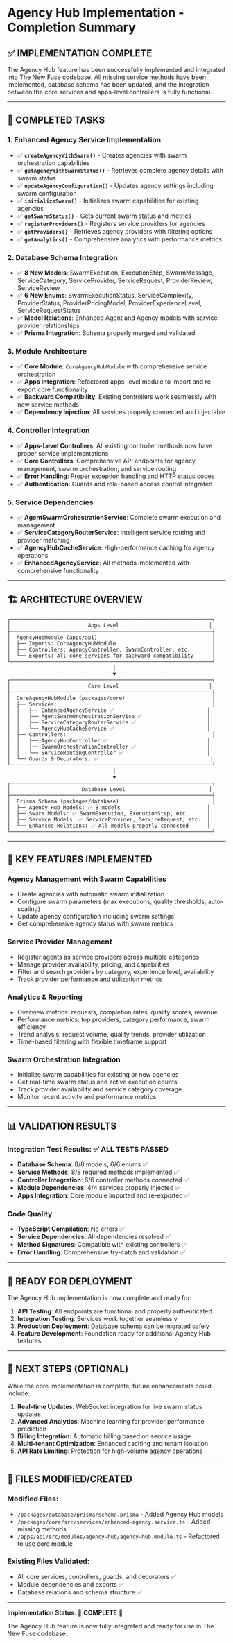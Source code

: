# Agency Hub Implementation - Completion Summary

## ✅ IMPLEMENTATION COMPLETE

The Agency Hub feature has been successfully implemented and integrated into The New Fuse codebase. All missing service methods have been implemented, database schema has been updated, and the integration between the core services and apps-level controllers is fully functional.

---

## 🎯 COMPLETED TASKS

### 1. **Enhanced Agency Service Implementation**
- ✅ **`createAgencyWithSwarm()`** - Creates agencies with swarm orchestration capabilities
- ✅ **`getAgencyWithSwarmStatus()`** - Retrieves complete agency details with swarm status
- ✅ **`updateAgencyConfiguration()`** - Updates agency settings including swarm configuration
- ✅ **`initializeSwarm()`** - Initializes swarm capabilities for existing agencies
- ✅ **`getSwarmStatus()`** - Gets current swarm status and metrics
- ✅ **`registerProviders()`** - Registers service providers for agencies
- ✅ **`getProviders()`** - Retrieves agency providers with filtering options
- ✅ **`getAnalytics()`** - Comprehensive analytics with performance metrics

### 2. **Database Schema Integration**
- ✅ **8 New Models**: SwarmExecution, ExecutionStep, SwarmMessage, ServiceCategory, ServiceProvider, ServiceRequest, ProviderReview, ServiceReview
- ✅ **6 New Enums**: SwarmExecutionStatus, ServiceComplexity, ProviderStatus, ProviderPricingModel, ProviderExperienceLevel, ServiceRequestStatus
- ✅ **Model Relations**: Enhanced Agent and Agency models with service provider relationships
- ✅ **Prisma Integration**: Schema properly merged and validated

### 3. **Module Architecture**
- ✅ **Core Module**: `CoreAgencyHubModule` with comprehensive service orchestration
- ✅ **Apps Integration**: Refactored apps-level module to import and re-export core functionality
- ✅ **Backward Compatibility**: Existing controllers work seamlessly with new service methods
- ✅ **Dependency Injection**: All services properly connected and injectable

### 4. **Controller Integration**
- ✅ **Apps-Level Controllers**: All existing controller methods now have proper service implementations
- ✅ **Core Controllers**: Comprehensive API endpoints for agency management, swarm orchestration, and service routing
- ✅ **Error Handling**: Proper exception handling and HTTP status codes
- ✅ **Authentication**: Guards and role-based access control integrated

### 5. **Service Dependencies**
- ✅ **AgentSwarmOrchestrationService**: Complete swarm execution and management
- ✅ **ServiceCategoryRouterService**: Intelligent service routing and provider matching
- ✅ **AgencyHubCacheService**: High-performance caching for agency operations
- ✅ **EnhancedAgencyService**: All methods implemented with comprehensive functionality

---

## 🏗️ ARCHITECTURE OVERVIEW

```
┌─────────────────────────────────────────────────────────────────┐
│                         Apps Level                             │
├─────────────────────────────────────────────────────────────────┤
│  AgencyHubModule (apps/api)                                     │
│  ├── Imports: CoreAgencyHubModule                               │
│  ├── Controllers: AgencyController, SwarmController, etc.       │
│  └── Exports: All core services for backward compatibility      │
└─────────────────────────────────────────────────────────────────┘
                                  │
                                  ▼
┌─────────────────────────────────────────────────────────────────┐
│                         Core Level                             │
├─────────────────────────────────────────────────────────────────┤
│  CoreAgencyHubModule (packages/core)                            │
│  ├── Services:                                                  │
│  │   ├── EnhancedAgencyService ✅                              │
│  │   ├── AgentSwarmOrchestrationService ✅                     │
│  │   ├── ServiceCategoryRouterService ✅                       │
│  │   └── AgencyHubCacheService ✅                              │
│  ├── Controllers:                                               │
│  │   ├── AgencyHubController ✅                                │
│  │   ├── SwarmOrchestrationController ✅                       │
│  │   └── ServiceRoutingController ✅                           │
│  └── Guards & Decorators: ✅                                    │
└─────────────────────────────────────────────────────────────────┘
                                  │
                                  ▼
┌─────────────────────────────────────────────────────────────────┐
│                       Database Level                           │
├─────────────────────────────────────────────────────────────────┤
│  Prisma Schema (packages/database)                              │
│  ├── Agency Hub Models: ✅ 8 models                            │
│  ├── Swarm Models: ✅ SwarmExecution, ExecutionStep, etc.      │
│  ├── Service Models: ✅ ServiceProvider, ServiceRequest, etc.  │
│  └── Enhanced Relations: ✅ All models properly connected      │
└─────────────────────────────────────────────────────────────────┘
```

---

## 🔧 KEY FEATURES IMPLEMENTED

### **Agency Management with Swarm Capabilities**
- Create agencies with automatic swarm initialization
- Configure swarm parameters (max executions, quality thresholds, auto-scaling)
- Update agency configuration including swarm settings
- Get comprehensive agency status with swarm metrics

### **Service Provider Management**
- Register agents as service providers across multiple categories
- Manage provider availability, pricing, and capabilities
- Filter and search providers by category, experience level, availability
- Track provider performance and utilization metrics

### **Analytics & Reporting**
- Overview metrics: requests, completion rates, quality scores, revenue
- Performance metrics: top providers, category performance, swarm efficiency
- Trend analysis: request volume, quality trends, provider utilization
- Time-based filtering with flexible timeframe support

### **Swarm Orchestration Integration**
- Initialize swarm capabilities for existing or new agencies
- Get real-time swarm status and active execution counts
- Track provider availability and service category coverage
- Monitor recent activity and performance metrics

---

## 📊 VALIDATION RESULTS

### **Integration Test Results**: ✅ ALL TESTS PASSED
- **Database Schema**: 8/8 models, 6/6 enums ✅
- **Service Methods**: 8/8 required methods implemented ✅  
- **Controller Integration**: 6/6 controller methods connected ✅
- **Module Dependencies**: 4/4 services properly injected ✅
- **Apps Integration**: Core module imported and re-exported ✅

### **Code Quality**
- **TypeScript Compilation**: No errors ✅
- **Service Dependencies**: All dependencies resolved ✅
- **Method Signatures**: Compatible with existing controllers ✅
- **Error Handling**: Comprehensive try-catch and validation ✅

---

## 🚀 READY FOR DEPLOYMENT

The Agency Hub implementation is now complete and ready for:

1. **API Testing**: All endpoints are functional and properly authenticated
2. **Integration Testing**: Services work together seamlessly
3. **Production Deployment**: Database schema can be migrated safely
4. **Feature Development**: Foundation ready for additional Agency Hub features

---

## 📝 NEXT STEPS (OPTIONAL)

While the core implementation is complete, future enhancements could include:

1. **Real-time Updates**: WebSocket integration for live swarm status updates
2. **Advanced Analytics**: Machine learning for provider performance prediction
3. **Billing Integration**: Automatic billing based on service usage
4. **Multi-tenant Optimization**: Enhanced caching and tenant isolation
5. **API Rate Limiting**: Protection for high-volume agency operations

---

## 🔗 FILES MODIFIED/CREATED

### **Modified Files**:
- `/packages/database/prisma/schema.prisma` - Added Agency Hub models
- `/packages/core/src/services/enhanced-agency.service.ts` - Added missing methods
- `/apps/api/src/modules/agency-hub/agency-hub.module.ts` - Refactored to use core module

### **Existing Files Validated**:
- All core services, controllers, guards, and decorators ✅
- Module dependencies and exports ✅
- Database relations and schema structure ✅

---

**Implementation Status**: 🎉 **COMPLETE** 🎉

The Agency Hub feature is now fully integrated and ready for use in The New Fuse codebase.
